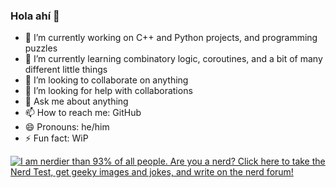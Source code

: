 ### Hola ahí 🦕

- 🔭 I’m currently working on C++ and Python projects, and programming puzzles
- 🌱 I’m currently learning combinatory logic, coroutines, and a bit of many different little things
- 👯 I’m looking to collaborate on anything
- 🤔 I’m looking for help with collaborations
- 💬 Ask me about anything
- 📫 How to reach me: GitHub
- 😄 Pronouns: he/him
- ⚡ Fun fact: WiP

<!--
**iglesias/iglesias** is a ✨ _special_ ✨ repository because its `README.md` (this file) appears on your GitHub profile.

Here are some ideas to get you started:

- 🔭 I’m currently working on ...
- 🌱 I’m currently learning ...
- 👯 I’m looking to collaborate on ...
- 🤔 I’m looking for help with ...
- 💬 Ask me about ...
- 📫 How to reach me: ...
- 😄 Pronouns: ...
- ⚡ Fun fact: ...
-->

<a href="http://www.nerdtests.com/ft_nq.php">
<img src="http://www.nerdtests.com/images/ft/nq/3da57b0395.gif" alt="I am nerdier than 93% of all people. Are you a nerd? Click here to take the Nerd Test, get geeky images and jokes, and write on the nerd forum!"></a>
